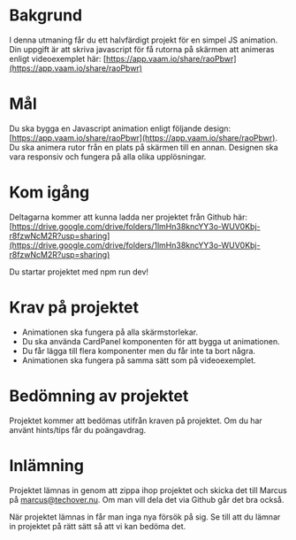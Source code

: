 # Bakgrund

I denna utmaning får du ett halvfärdigt projekt för en simpel JS animation. Din uppgift är att skriva javascript för få rutorna på skärmen att animeras enligt videoexemplet här: [https://app.vaam.io/share/raoPbwr](https://app.vaam.io/share/raoPbwr)

# Mål

Du ska bygga en Javascript animation enligt följande design: [https://app.vaam.io/share/raoPbwr](https://app.vaam.io/share/raoPbwr). Du ska animera rutor från en plats på skärmen till en annan. Designen ska vara responsiv och fungera på alla olika upplösningar.

# Kom igång

Deltagarna kommer att kunna ladda ner projektet från Github här: [https://drive.google.com/drive/folders/1lmHn38kncYY3o-WUV0Kbj-r8fzwNcM2R?usp=sharing](https://drive.google.com/drive/folders/1lmHn38kncYY3o-WUV0Kbj-r8fzwNcM2R?usp=sharing)

Du startar projektet med npm run dev!

# Krav på projektet

- Animationen ska fungera på alla skärmstorlekar.
- Du ska använda CardPanel komponenten för att bygga ut animationen.
- Du får lägga till flera komponenter men du får inte ta bort några.
- Animationen ska fungera på samma sätt som på videoexemplet.

# Bedömning av projektet

Projektet kommer att bedömas utifrån kraven på projektet. Om du har använt hints/tips får du poängavdrag.

# Inlämning

Projektet lämnas in genom att zippa ihop projektet och skicka det till Marcus på marcus@techover.nu. Om man vill dela det via Github går det bra också.

När projektet lämnas in får man inga nya försök på sig. Se till att du lämnar in projektet på rätt sätt så att vi kan bedöma det.
